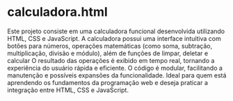 # calculadora.html
Este projeto consiste em uma calculadora funcional desenvolvida utilizando HTML, CSS e JavaScript. A calculadora possui uma interface intuitiva com botões para números, operações matemáticas (como soma, subtração, multiplicação, divisão e módulo), além de funções de limpar, deletar e calcular O resultado das operações é exibido em tempo real, tornando a experiência do usuário rápida e eficiente. O código é modular, facilitando a manutenção e possíveis expansões da funcionalidade. Ideal para quem está aprendendo os fundamentos da programação web e deseja praticar a integração entre HTML, CSS e JavaScript.
